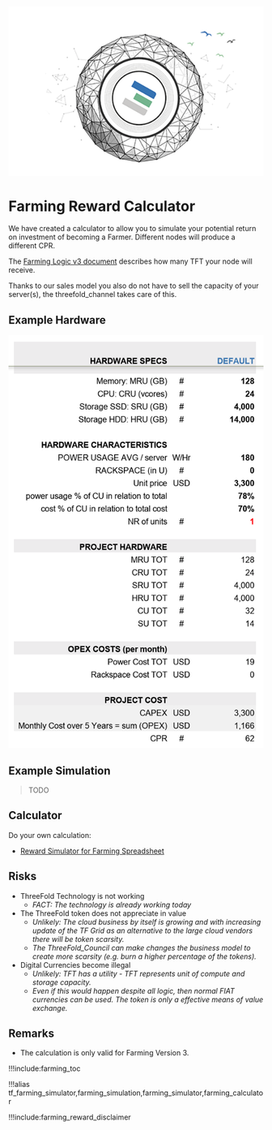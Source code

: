 ![](img/becomefarmer.png )

# Farming Reward Calculator

We have created a calculator to allow you to simulate your potential return on investment of becoming a Farmer. Different nodes will produce a different CPR. 

The [Farming Logic v3 document](farming_reward) describes how many TFT your node will receive. 

Thanks to our sales model you also do not have to sell the capacity of your server(s), the threefold_channel takes care of this.

## Example Hardware

![](img/example_hardware.png ':size=350x')

## Example Simulation


> TODO


## Calculator

Do your own calculation:

- [Reward Simulator for Farming Spreadsheet](https://secure.threefold.me/sheet/#/2/sheet/view/bn9RY8qkB2QSvhNGnk+RNTqiz2YwVoZeGN+UrntDYhU/)

## Risks

- ThreeFold Technology is not working
  - _FACT: The technology is already working today_
- The ThreeFold token does not appreciate in value
  - _Unlikely: The cloud business by itself is growing and with increasing update of the TF Grid as an alternative to the large cloud vendors there will be token scarsity._
  - _The ThreeFold_Council can make changes the business model to create more scarsity (e.g. burn a higher percentage of the tokens)._
- Digital Currencies become illegal
  - _Unlikely: TFT has a utility - TFT represents  unit of compute and storage capacity._
  - _Even if this would happen despite all logic, then normal FIAT currencies can be used.  The token is only a effective means of value exchange._


## Remarks

- The calculation is only valid for Farming Version 3.
<!-- - Please read [how to use our Farming Calculator](farming_calculator_howto). -->

!!!include:farming_toc

!!!alias tf_farming_simulator,farming_simulation,farming_simulator,farming_calculator

!!!include:farming_reward_disclaimer